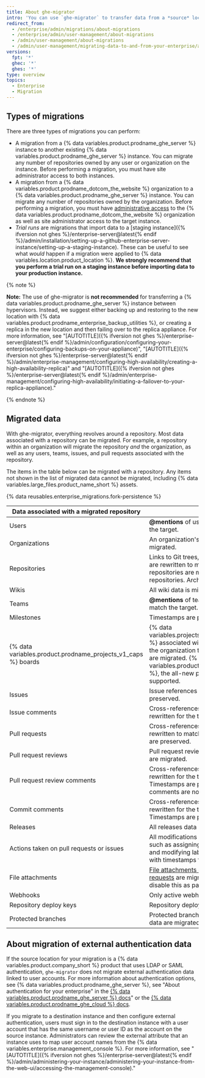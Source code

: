```yaml
---
title: About ghe-migrator
intro: 'You can use `ghe-migrator` to transfer data from a *source* location (either a {% data variables.product.prodname_dotcom_the_website %} organization or a {% data variables.product.prodname_ghe_server %} instance) to a *target* {% data variables.product.prodname_ghe_server %} instance.'
redirect_from:
  - /enterprise/admin/migrations/about-migrations
  - /enterprise/admin/user-management/about-migrations
  - /admin/user-management/about-migrations
  - /admin/user-management/migrating-data-to-and-from-your-enterprise/about-migrations
versions:
  fpt: '*'
  ghec: '*'
  ghes: '*'
type: overview
topics:
  - Enterprise
  - Migration
---
```


## Types of migrations

There are three types of migrations you can perform:

* A migration from a {% data variables.product.prodname_ghe_server %} instance to another existing {% data variables.product.prodname_ghe_server %} instance. You can migrate any number of repositories owned by any user or organization on the instance. Before performing a migration, you must have site administrator access to both instances.
* A migration from a {% data variables.product.prodname_dotcom_the_website %} organization to a {% data variables.product.prodname_ghe_server %} instance. You can migrate any number of repositories owned by the organization. Before performing a migration, you must have [administrative access](/organizations/managing-peoples-access-to-your-organization-with-roles/roles-in-an-organization) to the {% data variables.product.prodname_dotcom_the_website %} organization as well as site administrator access to the target instance.
* _Trial runs_ are migrations that import data to a [staging instance]({% ifversion not ghes %}/enterprise-server@latest{% endif %}/admin/installation/setting-up-a-github-enterprise-server-instance/setting-up-a-staging-instance). These can be useful to see what _would_ happen if a migration were applied to {% data variables.location.product_location %}. **We strongly recommend that you perform a trial run on a staging instance before importing data to your production instance.**

{% note %}

**Note:** The use of ghe-migrator is **not recommended** for transferring a {% data variables.product.prodname_ghe_server %} instance between hypervisors. Instead, we suggest either backing up and restoring to the new location with {% data variables.product.prodname_enterprise_backup_utilities %}, or creating a replica in the new location and then failing over to the replica appliance. For more information, see "[AUTOTITLE]({% ifversion not ghes %}/enterprise-server@latest{% endif %}/admin/configuration/configuring-your-enterprise/configuring-backups-on-your-appliance)", "[AUTOTITLE]({% ifversion not ghes %}/enterprise-server@latest{% endif %}/admin/enterprise-management/configuring-high-availability/creating-a-high-availability-replica)" and "[AUTOTITLE]({% ifversion not ghes %}/enterprise-server@latest{% endif %}/admin/enterprise-management/configuring-high-availability/initiating-a-failover-to-your-replica-appliance)."

{% endnote %}

## Migrated data

With ghe-migrator, everything revolves around a repository. Most data associated with a repository can be migrated. For example, a repository within an organization will migrate the repository _and_ the organization, as well as any users, teams, issues, and pull requests associated with the repository.

The items in the table below can be migrated with a repository. Any items not shown in the list of migrated data cannot be migrated, including {% data variables.large_files.product_name_short %} assets.

{% data reusables.enterprise_migrations.fork-persistence %}

|  Data associated with a migrated repository | Notes  |
|---------------------------------------------|--------|
| Users | **@mentions** of users are rewritten to match the target.
| Organizations | An organization's name and details are migrated.
| Repositories | Links to Git trees, blobs, commits, and lines are rewritten to match the target. Internal repositories are migrated as private repositories. Archive status is unset.
| Wikis | All wiki data is migrated.
| Teams | **@mentions** of teams are rewritten to match the target.
| Milestones | Timestamps are preserved.
| {% data variables.product.prodname_projects_v1_caps %} boards | {% data variables.projects.projects_v1_boards_caps %} associated with the repository and with the organization that owns the repository are migrated. {% data variables.product.prodname_projects_v2 %}, the all-new projects experience, is not supported.
| Issues | Issue references and timestamps are preserved.
| Issue comments | Cross-references to comments are rewritten for the target instance.
| Pull requests | Cross-references to pull requests are rewritten to match the target. Timestamps are preserved.
| Pull request reviews | Pull request reviews and associated data are migrated.
| Pull request review comments | Cross-references to comments are rewritten for the target instance. Timestamps are preserved. File-level comments are not migrated.
| Commit comments | Cross-references to comments are rewritten for the target instance. Timestamps are preserved.
| Releases | All releases data is migrated.
| Actions taken on pull requests or issues | All modifications to pull requests or issues, such as assigning users, renaming titles, and modifying labels are preserved, along with timestamps for each action.
|  File attachments | [File attachments on issues and pull requests](/get-started/writing-on-github/working-with-advanced-formatting/attaching-files) are migrated. You can choose to disable this as part of the migration.
| Webhooks | Only active webhooks are migrated.
| Repository deploy keys | Repository deploy keys are migrated.
| Protected branches | Protected branch settings and associated data are migrated.

## About migration of external authentication data

If the source location for your migration is a {% data variables.product.company_short %} product that uses LDAP or SAML authentication, `ghe-migrator` does not migrate external authentication data linked to user accounts. For more information about authentication options, see {% data variables.product.prodname_ghe_server %}, see "About authentication for your enterprise" in the [{% data variables.product.prodname_ghe_server %} docs](/enterprise-server@latest/admin/identity-and-access-management/managing-iam-for-your-enterprise/about-authentication-for-your-enterprise)" or the [{% data variables.product.prodname_ghe_cloud %} docs](/enterprise-cloud@latest/admin/identity-and-access-management/managing-iam-for-your-enterprise/about-authentication-for-your-enterprise).

If you migrate to a destination instance and then configure external authentication, users must sign in to the destination instance with a user account that has the same username or user ID as the account on the source instance. Administrators can review the external attribute that an instance uses to map user account names from the {% data variables.enterprise.management_console %}. For more information, see "[AUTOTITLE]({% ifversion not ghes %}/enterprise-server@latest{% endif %}/admin/administering-your-instance/administering-your-instance-from-the-web-ui/accessing-the-management-console)."

